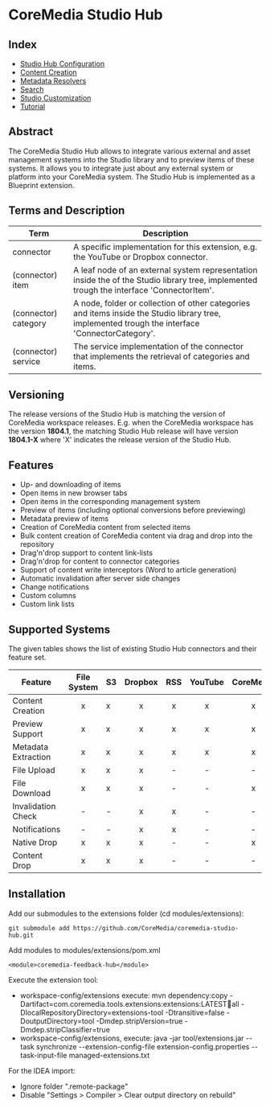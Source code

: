 # CoreMedia Studio Hub

## Index

* [Studio Hub Configuration](https://github.com/CoreMedia/coremedia-studio-hub/blob/master/documentation/Configuration.md)
* [Content Creation](https://github.com/CoreMedia/coremedia-studio-hub/blob/master/documentation/Content-Creation.md)
* [Metadata Resolvers](https://github.com/CoreMedia/coremedia-studio-hub/blob/master/documentation/Metadata-Resolvers.md)
* [Search](https://github.com/CoreMedia/coremedia-studio-hub/blob/master/documentation/Search.md)
* [Studio Customization](https://github.com/CoreMedia/coremedia-studio-hub/blob/master/documentation/Studio-Customization.md)
* [Tutorial](https://github.com/CoreMedia/coremedia-studio-hub/blob/master/documentation/Tutorial.md)

## Abstract

The CoreMedia Studio Hub allows to integrate various external
and asset management systems into the Studio library and to preview items of these systems.
It allows you to integrate just about any external system or platform into your CoreMedia system.
The Studio Hub is implemented as a Blueprint extension.


## Terms and Description


| Term | Description |
| ---- | ----------- |
| connector | A specific implementation for this extension, e.g. the YouTube or Dropbox connector. |
| (connector) item | A leaf node of an external system representation inside the of the Studio library tree, implemented trough the interface 'ConnectorItem'. |
| (connector) category | A node, folder or collection of other categories and items inside the Studio library tree, implemented trough the interface 'ConnectorCategory'. |
| (connector) service | The service implementation of the connector that implements the retrieval of categories and items. |

## Versioning

The release versions of the Studio Hub is matching the version of CoreMedia workspace releases.
E.g. when the CoreMedia workspace has the version __1804.1__, the matching Studio Hub release will have
version __1804.1-X__ where 'X' indicates the release version of the Studio Hub.

## Features

 * Up- and downloading of items
 * Open items in new browser tabs
 * Open items in the corresponding management system
 * Preview of items (including optional conversions before previewing)
 * Metadata preview of items
 * Creation of CoreMedia content from selected items
 * Bulk content creation of CoreMedia content via drag and drop into the repository
 * Drag'n'drop support to content link-lists
 * Drag'n'drop for content to connector categories
 * Support of content write interceptors (Word to article generation)
 * Automatic invalidation after server side changes
 * Change notifications
 * Custom columns
 * Custom link lists


## Supported Systems

The given tables shows the list of existing Studio Hub connectors and their feature set.


| Feature              | File System | S3  | Dropbox |  RSS | YouTube | CoreMedia | Canto Cumulus | Cloudinary | Navigation | Typeform |
| -------------------- |:-----------:|:--- |:-------:|:----:|:-------:|:---------:|:-------------:|:----------:|:----------:|:--------:|
| Content Creation     |     x       |  x  |    x    |  x   |    x    |     x     |        x      |     x      |     -      |     x    |
| Preview Support      |     x       |  x  |    x    |  x   |    x    |     x     |        x      |     x      |     x      |     -    |
| Metadata Extraction  |     x       |  x  |    x    |  x   |    x    |     x     |        x      |     x      |     x      |     -    |
| File Upload          |     x       |  x  |    x    |  -   |    -    |     -     |        x      |     x      |     -      |     -    |
| File Download        |     x       |  x  |    x    |  -   |    -    |     x     |        x      |     x      |     -      |     -    |
| Invalidation Check   |     -       |  -  |    x    |  x   |    -    |     -     |        -      |     -      |     -      |     -    |
| Notifications        |     -       |  -  |    x    |  x   |    -    |     -     |        -      |     -      |     -      |     -    |
| Native Drop          |     x       |  x  |    x    |  -   |    -    |     x     |        x      |     x      |     -      |     -    |
| Content Drop         |     x       |  x  |    x    |  -   |    -    |     -     |        x      |     x      |     x      |     -    |


## Installation

Add our submodules to the extensions folder (cd modules/extensions): 

    git submodule add https://github.com/CoreMedia/coremedia-studio-hub.git

Add modules to modules/extensions/pom.xml

```<module>coremedia-feedback-hub</module>```

Execute the extension tool:

- workspace-config/extensions execute: mvn dependency:copy -Dartifact=com.coremedia.tools.extensions:extensions:LATEST:jar:all -DlocalRepositoryDirectory=extensions-tool -Dtransitive=false -DoutputDirectory=tool -Dmdep.stripVersion=true -Dmdep.stripClassifier=true
- workspace-config/extensions, execute: java -jar tool/extensions.jar --task synchronize --extension-config-file  extension-config.properties --task-input-file managed-extensions.txt

For the IDEA import:
- Ignore folder ".remote-package"
- Disable "Settings > Compiler > Clear output directory on rebuild"
